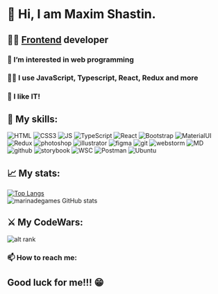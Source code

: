 # 👋 Hi, I am Maxim Shastin. #
## 🧑‍💻 <ins>Frontend</ins> developer #
### 👀 I’m interested in web programming ###
### 🧑‍💻 I use **JavaScript**, **Typescript**, **React**, **Redux** and more ###  
### 🖤 I like IT!

## 🦾 My skills:
<div align="left">
<img src="https://img.shields.io/badge/HTML5-E34F26?style=for-the-badge&logo=html5&logoColor=white" alt="HTML">
<img alt="CSS3" src="https://img.shields.io/badge/CSS3-1572B6?style=for-the-badge&logo=css3&logoColor=white">
<img alt="JS" src="https://img.shields.io/badge/JavaScript-F7DF1E?style=for-the-badge&logo=javascript&logoColor=black">
<img alt="TypeScript" src="https://img.shields.io/badge/TypeScript-007ACC?style=for-the-badge&logo=typescript&logoColor=white">
<img alt="React" src="https://img.shields.io/badge/react-%2320232a.svg?style=for-the-badge&logo=react&logoColor=%2361DAFB">
<img alt="Bootstrap" src="https://img.shields.io/badge/Bootstrap-563D7C?style=for-the-badge&logo=bootstrap&logoColor=white">
<img alt="MaterialUI" src="https://img.shields.io/badge/MUI-%230081CB.svg?style=for-the-badge&logo=mui&logoColor=white">
<img alt="Redux" src="https://img.shields.io/badge/Redux-593D88?style=for-the-badge&logo=redux&logoColor=white">
<img alt="photoshop" src="https://img.shields.io/badge/adobephotoshop-%2331A8FF.svg?style=for-the-badge&logo=adobephotoshop&logoColor=white">
<img alt="illustrator" src="https://img.shields.io/badge/adobeillustrator-%23FF9A00.svg?style=for-the-badge&logo=adobeillustrator&logoColor=white">
<img alt="figma" src="https://img.shields.io/badge/figma-%23F24E1E.svg?style=for-the-badge&logo=figma&logoColor=white">
<img alt="git" src="https://img.shields.io/badge/git-%23F05033.svg?style=for-the-badge&logo=git&logoColor=white">
<img alt="webstorm" src="https://img.shields.io/badge/webstorm-143?style=for-the-badge&logo=webstorm&logoColor=white&color=black">
<img alt="MD" src="https://img.shields.io/badge/Markdown-000000?style=for-the-badge&logo=markdown&logoColor=white">
<img alt="github" src="https://img.shields.io/badge/github-%23121011.svg?style=for-the-badge&logo=github&logoColor=white">
<img alt="storybook" src="https://img.shields.io/badge/-Storybook-FF4785?style=for-the-badge&logo=storybook&logoColor=white"/>
<img alt="WSC" src="https://img.shields.io/badge/Visual%20Studio%20Code-0078d7.svg?style=for-the-badge&logo=visual-studio-code&logoColor=white"/>
<img alt="Postman" src="https://img.shields.io/badge/Postman-FF6C37?style=for-the-badge&logo=postman&logoColor=white"/>
<img alt="Ubuntu" src="https://img.shields.io/badge/Ubuntu-E95420?style=for-the-badge&logo=ubuntu&logoColor=white"/>

</div>

## 📈 My stats: ##

[![Top Langs](https://github-readme-stats.vercel.app/api/top-langs/?username=shastinmax&layout=compact&theme=dracula)](https://github.com/marinadegames/github-readme-stats)  
![marinadegames GitHub stats](https://github-readme-stats.vercel.app/api?username=shastinmax&show_icons=true&theme=dracula)


## ⚔️ My CodeWars: ##
![alt rank](https://www.codewars.com/users/shastinmax/badges/large)

### 📫 How to reach me: ###

[//]: # ([<img src="https://img.shields.io/badge/Telegram-2CA5E0?style=for-the-badge&logo=telegram&logoColor=white" alt='telegram'/>]&#40;https://t.me/eugenepash&#41;)

[//]: # ([<img src='https://img.shields.io/badge/Gmail-D14836?style=for-the-badge&logo=gmail&logoColor=white' alt='mail'/>]&#40;mailto:eugenepash@gmail.com&#41;)

[//]: # ([<img alt="inst" src="https://img.shields.io/badge/Instagram-E4405F?style=for-the-badge&logo=instagram&logoColor=white" />]&#40;https://www.instagram.com/eugenepash/&#41;)

[//]: # ([<img alt="linkedin" src="https://img.shields.io/badge/LinkedIn-0077B5?style=for-the-badge&logo=linkedin&logoColor=white" />]&#40;https://www.linkedin.com/in/eugene-pashkevich-9582b122a&#41;)


## Good luck for me!!! 😁 ##
